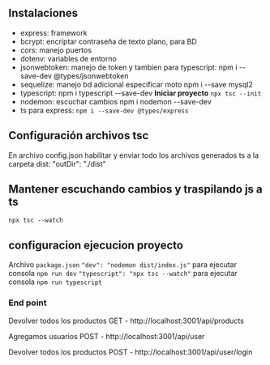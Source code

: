 

## Instalaciones
- express: framework
- bcrypt: encriptar contraseña de texto plano, para BD
- cors: manejo puertos
- dotenv: variables de entorno
- jsonwebtoken: manejo de token y tambien para typescript: npm i --save-dev @types/jsonwebtoken
- sequelize: manejo bd adicional especificar moto npm i --save mysql2
- typescript: npm i typescript --save-dev 
  **Iniciar proyecto**  ```npx tsc --init```
- nodemon: escuchar cambios npm i nodemon --save-dev
- ts para express: ```npm i --save-dev @types/express```

## Configuración archivos tsc
En archivo config.json habilitar y enviar todo los archivos generados ts a la carpeta dist:
"outDir": "./dist"

## Mantener escuchando cambios y traspilando js a ts
```npx tsc --watch```

## configuracion ejecucion proyecto 
Archivo ```package.json``` 
```"dev": "nodemon dist/index.js"```  para ejecutar consola ```npm run dev```
```"typescript": "npx tsc --watch"``` para ejecutar consola ```npm run typescript```

### End point
Devolver todos los productos
GET - http://localhost:3001/api/products  

Agregamos usuarios
POST - http://localhost:3001/api/user

Devolver todos los productos
POST - http://localhost:3001/api/user/login  
